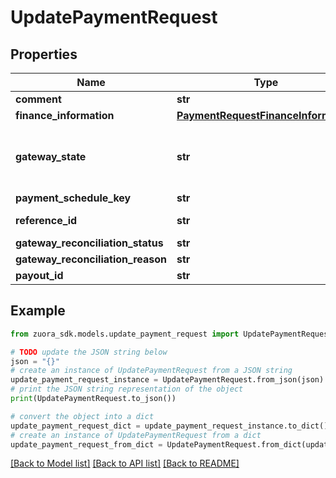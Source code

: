 # UpdatePaymentRequest


## Properties

Name | Type | Description | Notes
------------ | ------------- | ------------- | -------------
**comment** | **str** | Comments about the payment.  | [optional] 
**finance_information** | [**PaymentRequestFinanceInformation**](PaymentRequestFinanceInformation.md) |  | [optional] 
**gateway_state** | **str** | This field is mainly used for gateway reconciliation. See &lt;a href&#x3D;\&quot;https://knowledgecenter.zuora.com/Zuora_Payments/Payment_Operations/DA_Electronic_Payment_Processing#Gateway_Reconciliation_Consideration\&quot; target&#x3D;\&quot;_blank\&quot;&gt;Electronic payment processing&lt;/a&gt; for details.  You must have the **Edit Payment Gateway Status** &lt;a href&#x3D;\&quot;https://knowledgecenter.zuora.com/Zuora_Central_Platform/Tenant_Management/A_Administrator_Settings/User_Roles/e_Payments_Roles\&quot; target&#x3D;\&quot;_blank\&quot;&gt;user permission&lt;/a&gt; to update this field.  | [optional] 
**payment_schedule_key** | **str** | The unique ID or the number of the payment schedule to be linked with the payment. See [Link payments to payment schedules](https://knowledgecenter.zuora.com/Billing/Billing_and_Payments/Payment_Schedules/Link_payments_with_payment_schedules) for more information. | [optional] 
**reference_id** | **str** | The transaction ID returned by the payment gateway. Use this field to reconcile payments between your gateway and Zuora Payments.  You can only update the reference ID for external payments.  | [optional] 
**gateway_reconciliation_status** | **str** |  | [optional] 
**gateway_reconciliation_reason** | **str** |  | [optional] 
**payout_id** | **str** |  | [optional] 

## Example

```python
from zuora_sdk.models.update_payment_request import UpdatePaymentRequest

# TODO update the JSON string below
json = "{}"
# create an instance of UpdatePaymentRequest from a JSON string
update_payment_request_instance = UpdatePaymentRequest.from_json(json)
# print the JSON string representation of the object
print(UpdatePaymentRequest.to_json())

# convert the object into a dict
update_payment_request_dict = update_payment_request_instance.to_dict()
# create an instance of UpdatePaymentRequest from a dict
update_payment_request_from_dict = UpdatePaymentRequest.from_dict(update_payment_request_dict)
```
[[Back to Model list]](../README.md#documentation-for-models) [[Back to API list]](../README.md#documentation-for-api-endpoints) [[Back to README]](../README.md)


